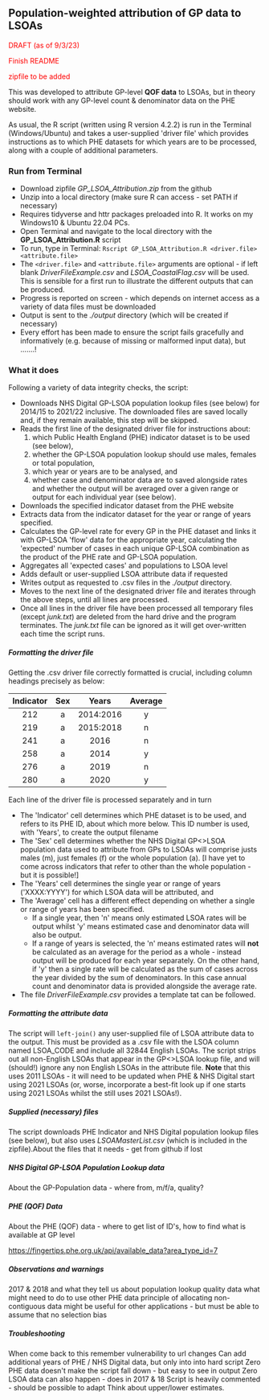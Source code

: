 ## Population-weighted attribution of GP data to LSOAs

 <p style="color:red">DRAFT (as of 9/3/23)</p>
 <p style="color:red">Finish README</p>
 <p style="color:red">zipfile to be added</p>
 
 This was developed to attribute GP-level **QOF data** to LSOAs, but in theory should work with any GP-level count & denominator data on the PHE website.

 As usual, the R script (written using R version 4.2.2) is run in the Terminal (Windows/Ubuntu) and takes a user-supplied 'driver file' which provides instructions as to which PHE datasets for which years are to be processed, along with a couple of additional parameters. 

### Run from Terminal
- Download zipfile *GP_LSOA_Attribution.zip* from the github
- Unzip into a local directory (make sure R can access - set PATH if necessary)
- Requires tidyverse and httr packages preloaded into R. It works on my Windows10 & Ubuntu 22.04 PCs.
- Open Terminal and navigate to the local directory with the **GP_LSOA_Attribution.R** script
- To run, type in Terminal: `Rscript GP_LSOA_Attribution.R <driver.file> <attribute.file>`
- The `<driver.file>` and `<attribute.file>` arguments are optional - if left blank *DriverFileExample.csv* and *LSOA_CoastalFlag.csv* will be used.  This is sensible for a first run to illustrate the different outputs that can be produced.
- Progress is reported on screen - which depends on internet access as a variety of data files must be downloaded
- Output is sent to the *./output* directory (which will be created if necessary)
- Every effort has been made to ensure the script fails gracefully and informatively (e.g. because of missing or malformed input data), but .......!

### What it does
Following a variety of data integrity checks, the script:
- Downloads NHS Digital GP-LSOA population lookup files (see below) for 2014/15 to 2021/22 inclusive. The downloaded files are saved locally and, if they remain available, this step will be skipped.
- Reads the first line of the designated driver file for instructions about:
    1. which Public Health England (PHE) indicator dataset is to be used (see below), 
    2. whether the GP-LSOA population lookup should use males, females or total population, 
    3. which year or years are to be analysed, and 
    4. whether case and denominator data are to saved alongside rates and whether the output will be averaged over a given range or output for each individual year (see below).
- Downloads the specified indicator dataset from the PHE website
- Extracts data from the indicator dataset for the year or range of years specified.
- Calculates the GP-level rate for every GP in the PHE dataset and links it with GP-LSOA 'flow' data for the appropriate year, calculating the 'expected' number of cases in each unique GP-LSOA combination as the product of the PHE rate and GP-LSOA population.
- Aggregates all 'expected cases' and populations to LSOA level
- Adds default or user-supplied LSOA attribute data if requested
- Writes output as requested to .csv files in the *./output* directory.
- Moves to the next line of the designated driver file and iterates through the above steps, until all lines are processed.
- Once all lines in the driver file have been processed all temporary files (except *junk.txt*) are deleted from the hard drive and the program terminates. The *junk.txt* file can be ignored as it will get over-written each time the script runs.

##### Formatting the driver file
Getting the .csv driver file correctly formatted is crucial, including column headings precisely as below:

| Indicator | Sex |   Years   | Average |
| :-------: | :-: | :-------: | :-----: |
|    212    |  a  | 2014:2016 |    y    |
|    219    |  a  | 2015:2018 |    n    |
|    241    |  a  |   2016    |    n    |
|    258    |  a  |   2014    |    y    |
|    276    |  a  |   2019    |    n    |
|    280    |  a  |   2020    |    y    |

Each line of the driver file is processed separately and in turn
- The 'Indicator' cell determines which PHE dataset is to be used, and refers to its PHE ID, about which more below. This ID number is used, with 'Years', to create the output filename
- The 'Sex' cell determines whether the NHS Digital GP<>LSOA population data used to attribute from GPs to LSOAs will comprise justs males (m), just females (f) or the whole population (a). [I have yet to come across indicators that refer to other than the whole population - but it is possible!]
- The 'Years' cell determines the single year or range of years ('XXXX:YYYY') for which LSOA data will be attributed, and
- The 'Average' cell has a different effect depending on whether a single or range of years has been specified.  
  - If a single year, then 'n' means only estimated LSOA rates will be output whilst 'y' means estimated case and denominator data will also be output. 
  - If a range of years is selected, the 'n' means estimated rates will **not** be calculated as an average for the period as a whole - instead output will be produced for each year separately. On the other hand, if 'y' then a single rate will be calculated as the sum of cases across the year divided by the sum of denominators.  In this case annual count and denominator data is provided alongside the average rate.
- The file *DriverFileExample.csv* provides a template tat can be followed.


##### Formatting the attribute data
The script will `left-join()` any user-supplied file of LSOA attribute data to the output.  This must be provided as a .csv file with the LSOA column named LSOA_CODE and include all 32844 English LSOAs. The script strips out all non-English LSOAs that appear in the GP<>LSOA lookup file, and will (should!) ignore any non English LSOAs in the attribute file.  **Note** that this uses 2011 LSOAs - it will need to be updated when PHE & NHS Digital start using 2021 LSOAs (or, worse, incorporate a best-fit look up if one starts using 2021 LSOAs whilst the still uses 2021 LSOAs!).

##### Supplied (necessary) files
The script downloads PHE Indicator and NHS Digital population lookup files (see below), but also uses *LSOAMasterList.csv* (which is included in the zipfile).About the files that it needs - get from github if lost

##### NHS Digital GP-LSOA Population Lookup data
About the GP-Population data - where from, m/f/a, quality?

##### PHE (QOF) Data
About the PHE (QOF) data - where to get list of ID's, how to find what is available at GP level

https://fingertips.phe.org.uk/api/available_data?area_type_id=7

##### Observations and warnings
2017 & 2018 and what they tell us about population lookup quality
data 
what might need to do to use other PHE data
principle of allocating non-contiguous data might be useful for other applications - but must be able to assume that no selection bias

##### Troubleshooting
When come back to this remember vulnerability to url changes
Can add additional years of PHE / NHS Digital data, but only into  into hard script
Zero PHE data doesn't make the script fall down - but easy to see in output
Zero LSOA data can also happen - does in 2017 & 18
Script is heavily commented - should be possible to adapt
Think about upper/lower estimates.


